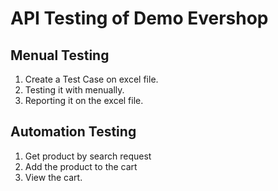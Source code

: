 # API Testing of Demo Evershop

## Menual Testing
1. Create a Test Case on excel file.
2. Testing it with menually.
3. Reporting it on the excel file.

## Automation Testing
1. Get product by search request
2. Add the product to the cart
3. View the cart. 